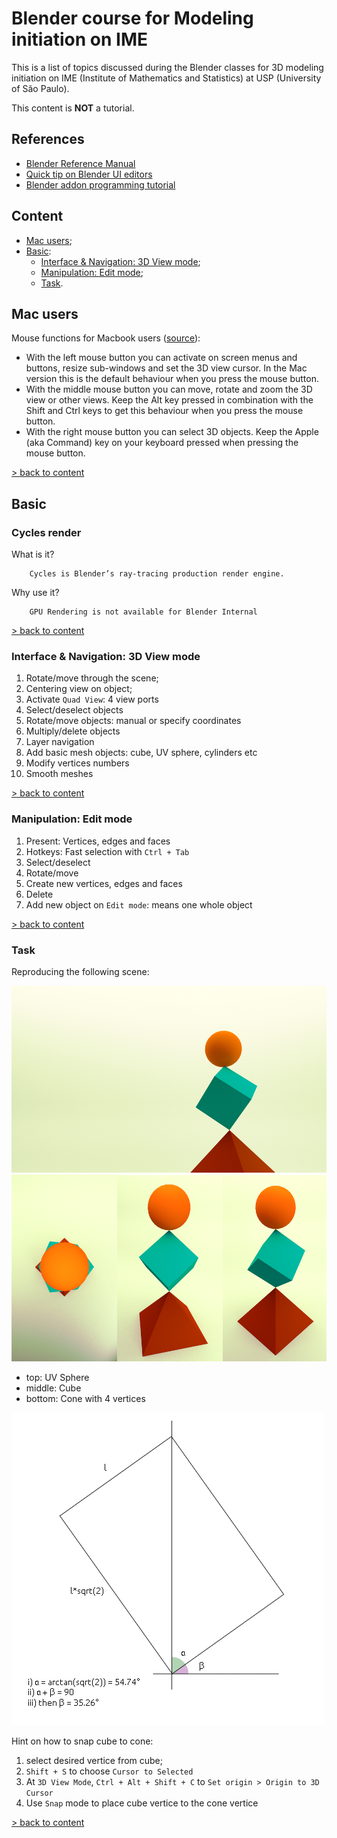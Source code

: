 # Blender course for Modeling initiation on IME

This is a list of topics discussed during the Blender classes for 3D modeling initiation on IME (Institute of Mathematics and Statistics) at USP (University of São Paulo).

This content is **NOT** a tutorial.

## References
* [Blender Reference Manual](https://www.blender.org/manual/contents.html)
* [Quick tip on Blender UI editors](http://www.blendernation.com/2016/10/20/quick-tip-blender-ui-editors/)
* [Blender addon programming tutorial](http://www.blendernation.com/2016/10/18/blender-addon-programming-tutorial/)

<a name="content"></a>
## Content

* [Mac users](#mac);
* [Basic](#basic):
    * [Interface & Navigation: 3D View mode](#interface);
    * [Manipulation: Edit mode](#editmode);
    * [Task](#taskbasic).

<a name="mac"></a>
## Mac users

Mouse functions for Macbook users ([source](https://www.blender.org/forum/viewtopic.php?t=761)):

*	With the left mouse button you can activate on screen menus and buttons, resize sub-windows and set the 3D view cursor. In the Mac version this is the default behaviour when you press the mouse button. 
*	With the middle mouse button you can move, rotate and zoom the 3D view or other views. Keep the Alt key pressed in combination with the Shift and Ctrl keys to get this behaviour when you press the mouse button. 
*	With the right mouse button you can select 3D objects. Keep the Apple (aka Command) key on your keyboard pressed when pressing the mouse button. 

[> back to content](#content)

<a name="basic"></a>
## Basic

### Cycles render

What is it?

        Cycles is Blender’s ray-tracing production render engine.

Why use it?

        GPU Rendering is not available for Blender Internal

[> back to content](#content)

<a name="interface"></a>
### Interface & Navigation: 3D View mode

1. Rotate/move through the scene;
2. Centering view on object; 
1. Activate `Quad View`: 4 view ports
3. Select/deselect objects
4. Rotate/move objects: manual or specify coordinates
1. Multiply/delete objects
1. Layer navigation
1. Add basic mesh objects: cube, UV sphere, cylinders etc
1. Modify vertices numbers
1. Smooth meshes

[> back to content](#content)

<a name="editmode"></a>
### Manipulation: Edit mode

1. Present: Vertices, edges and faces
2. Hotkeys: Fast selection with `Ctrl + Tab`
3. Select/deselect
4. Rotate/move
5. Create new vertices, edges and faces
6. Delete
7. Add new object on `Edit mode`: means one whole object

[> back to content](#content)

<a name="taskbasic"></a>
### Task

Reproducing the following scene:

![](161010/img/preview002.png)
![](161010/img/preview001.png)

* top: UV Sphere
* middle: Cube
* bottom: Cone with 4 vertices

![](161010/img/cube_angle.jpg)

Hint on how to snap cube to cone:

1. select desired vertice from cube;
2. `Shift + S` to choose `Cursor to Selected`
3. At `3D View Mode`, `Ctrl + Alt + Shift + C` to `Set origin > Origin to 3D Cursor`
4. Use `Snap` mode to place cube vertice to the cone vertice

[> back to content](#content)

